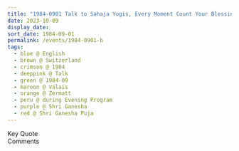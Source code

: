 ```yaml
---
title: "1984-0901 Talk to Sahaja Yogis, Every Moment Count Your Blessings, during the Evening Program, the day before Śhrī Gaṇeśha Pūjā, Hotel Riffelberg, Zermatt, Valais, Switzerland"
date: 2023-10-09
display_date: 
sort_date: 1984-09-01
permalink: /events/1984-0901-b
tags:
  - blue @ English
  - brown @ Switzerland
  - crimson @ 1984
  - deeppink @ Talk
  - green @ 1984-09
  - maroon @ Valais
  - orange @ Zermatt
  - peru @ during Evening Program
  - purple @ Shri Ganesha
  - red @ Shri Ganesha Puja
---
```


<wave-list>
  <list-title color="green" width="75">Key Quote</list-title>
  <list-item color="BlanchedAlmond"  width="200"></list-item>
  <list-item color="Lavender"></list-item>
  <list-item color="BlanchedAlmond"></list-item>
</wave-list>

<br>

<wave-list>
  <list-title color="green" width="75">Comments</list-title>
  <list-item color="BlanchedAlmond"  width="200"></list-item>
  <list-item color="Lavender"></list-item>
  <list-item color="BlanchedAlmond"></list-item>
</wave-list>